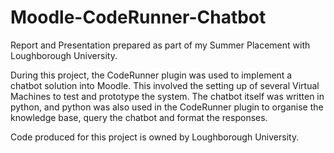 # Moodle-CodeRunner-Chatbot
Report and Presentation prepared as part of my Summer Placement with Loughborough University.

During this project, the CodeRunner plugin was used to implement a chatbot solution into Moodle. This involved the setting up of several Virtual Machines to test and prototype the system. The chatbot itself was written in python, and python was also used in the CodeRunner plugin to organise the knowledge base, query the chatbot and format the responses.

Code produced for this project is owned by Loughborough University. 
